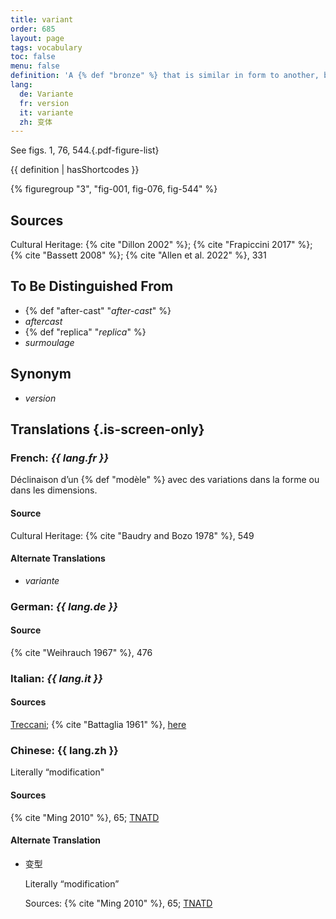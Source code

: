 ```yaml
---
title: variant
order: 685
layout: page
tags: vocabulary
toc: false
menu: false
definition: 'A {% def "bronze" %} that is similar in form to another, but with some differences due to one having been {% def "cast (v.)" "cast" %} from an altered or adapted wax {% def "model" %}, or from an entirely new model. Artists can make variants of their own work, for example, by adjusting the positions of limbs between casts, or variants may be the result of others imitating the artist’s work.'
lang:
  de: Variante
  fr: version
  it: variante
  zh: 变体
---
```


See figs. 1, 76, 544.{.pdf-figure-list}

{{ definition | hasShortcodes }}

{% figuregroup "3", "fig-001, fig-076, fig-544" %}

## Sources

Cultural Heritage: {% cite "Dillon 2002" %}; {% cite "Frapiccini 2017" %}; {% cite "Bassett 2008" %}; {% cite "Allen et al. 2022" %}, 331

## To Be Distinguished From

- {% def "after-cast" "*after-cast*" %}
- *aftercast*
- {% def "replica" "*replica*" %}
- *surmoulage*

## Synonym

- *version*

## Translations {.is-screen-only}

<div class="accordion">

### **French**: *{{ lang.fr }}*

Déclinaison d’un {% def "modèle" %} avec des variations dans la forme ou dans les dimensions.

#### Source

Cultural Heritage: {% cite "Baudry and Bozo 1978" %}, 549

#### Alternate Translations

- *variante*

### **German**: *{{ lang.de }}*

#### Source

{% cite "Weihrauch 1967" %}, 476

### **Italian**: *{{ lang.it }}*

#### Sources

[Treccani](http://www.treccani.it/vocabolario/variante1/); {% cite "Battaglia 1961" %}, [here](http://www.gdli.it/pdf_viewer/Scripts/pdf.js/web/viewer.asp?file=/PDF/GDLI21/GDLI_21_ocr_680.pdf&parola=variante)

### **Chinese**: {{ lang.zh }}

Literally “modification"

#### Sources

{% cite "Ming 2010" %}, 65; [TNATD](https://terms.naer.edu.tw/detail/1092446/?index=4)

#### Alternate Translation

- 变型

    Literally “modification”

    Sources: {% cite "Ming 2010" %}, 65; [TNATD](https://terms.naer.edu.tw/detail/2795748/?index=10)

</div>
